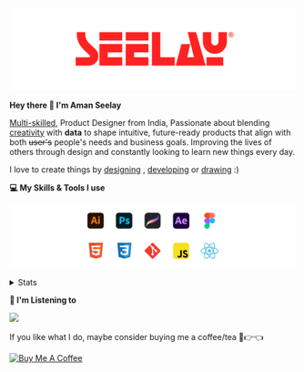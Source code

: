 [![banner](./images/seelay.svg)](https://www.seelay.in)

**Hey there 👋 I'm Aman Seelay**

[Multi-skilled](https://www.seelay.in/#skills), Product Designer from India, Passionate about blending [creativity](https://illustrations.seelay.in) with <b>data</b> to shape intuitive, future-ready products that align with both <s>user's</s> people's needs and business goals. Improving the lives of others through design and constantly looking to learn new things every day.

I love to create things by [designing](https://www.seelay.in/#work) , [developing](https://www.seelay.in/#projects) or [drawing](https://art.seelay.in) :)

**💻 My Skills & Tools I use**

[![banner](./images/skills&tools.svg)](https://www.seelay.in/about)

<details>
  <summary>Stats</summary>

---

<!--START_SECTION:waka-->
![Profile Views](http://img.shields.io/badge/Profile%20Views-0-blue)

**🐱 My GitHub Data** 

> 📦 823.9 kB Used in GitHub's Storage 
 > 
> 🏆 328 Contributions in the Year 2025
 > 
> 💼 Opted to Hire
 > 
> 📜 1 Public Repository 
 > 
> 🔑 47 Private Repository 
 > 
**I Mostly Code in JavaScript** 

```text
JavaScript               30 repos            ███████████████░░░░░░░░░░   61.22 % 
TypeScript               12 repos            ██████░░░░░░░░░░░░░░░░░░░   24.49 % 
HTML                     4 repos             ██░░░░░░░░░░░░░░░░░░░░░░░   08.16 % 
Java                     3 repos             ██░░░░░░░░░░░░░░░░░░░░░░░   06.12 % 
```




 Last Updated on 19/02/2025 06:46:48 UTC
<!--END_SECTION:waka-->

---

 </details>

**🎵 I'm Listening to**

<object data="https://now-play.vercel.app/api/generate?uid=7a17a86e-d6b7-43b5-8d9c-1d6dae42a779" >

  <img src="https://now-play.vercel.app/api/generate?uid=7a17a86e-d6b7-43b5-8d9c-1d6dae42a779" />

</object>

If you like what I do, maybe consider buying me a coffee/tea 🥺👉👈

<a href="https://www.buymeacoffee.com/seelay" target="_blank"><img src="https://cdn.buymeacoffee.com/buttons/v2/default-red.png" alt="Buy Me A Coffee" width="150" ></a>
